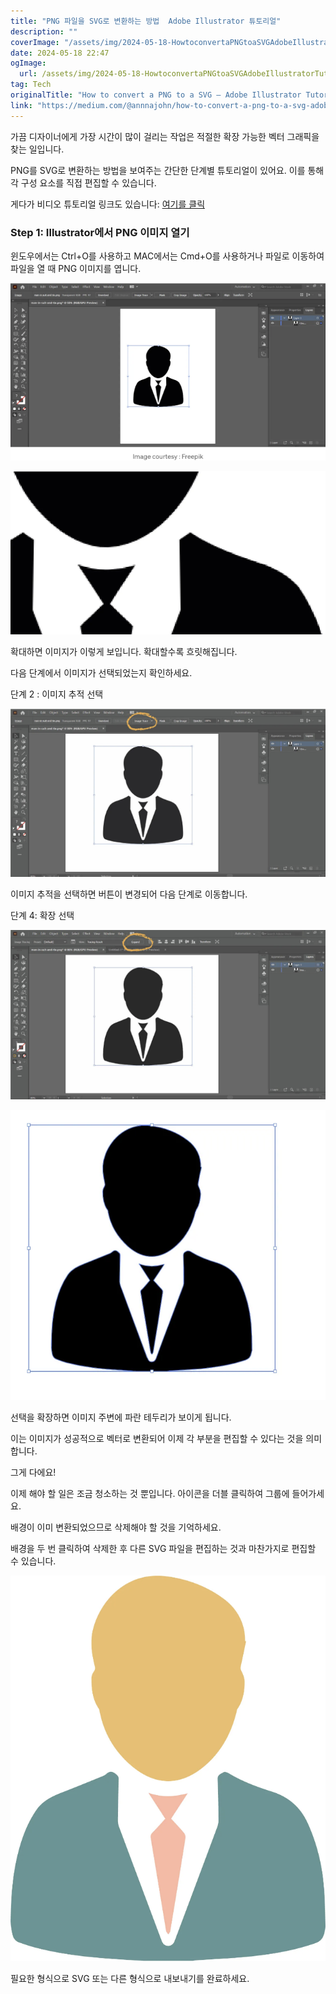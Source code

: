 ```yaml
---
title: "PNG 파일을 SVG로 변환하는 방법  Adobe Illustrator 튜토리얼"
description: ""
coverImage: "/assets/img/2024-05-18-HowtoconvertaPNGtoaSVGAdobeIllustratorTutorial_0.png"
date: 2024-05-18 22:47
ogImage:
  url: /assets/img/2024-05-18-HowtoconvertaPNGtoaSVGAdobeIllustratorTutorial_0.png
tag: Tech
originalTitle: "How to convert a PNG to a SVG — Adobe Illustrator Tutorial"
link: "https://medium.com/@annnajohn/how-to-convert-a-png-to-a-svg-adobe-illustrator-tutorial-56ebf4f6a1b5"
---
```


가끔 디자이너에게 가장 시간이 많이 걸리는 작업은 적절한 확장 가능한 벡터 그래픽을 찾는 일입니다.

PNG를 SVG로 변환하는 방법을 보여주는 간단한 단계별 튜토리얼이 있어요. 이를 통해 각 구성 요소를 직접 편집할 수 있습니다.

게다가 비디오 튜토리얼 링크도 있습니다: [여기를 클릭](https://www.youtube.com/watch?v=-KnHsc1bWqQ)

<div class="content-ad"></div>

### Step 1: Illustrator에서 PNG 이미지 열기

윈도우에서는 Ctrl+O를 사용하고 MAC에서는 Cmd+O를 사용하거나 파일로 이동하여 파일을 열 때 PNG 이미지를 엽니다.

![이미지1](/assets/img/2024-05-18-HowtoconvertaPNGtoaSVGAdobeIllustratorTutorial_1.png)

![이미지2](/assets/img/2024-05-18-HowtoconvertaPNGtoaSVGAdobeIllustratorTutorial_2.png)

<div class="content-ad"></div>

확대하면 이미지가 이렇게 보입니다. 확대할수록 흐릿해집니다.

다음 단계에서 이미지가 선택되었는지 확인하세요.

단계 2 : 이미지 추적 선택

![Image Trace](/assets/img/2024-05-18-HowtoconvertaPNGtoaSVGAdobeIllustratorTutorial_3.png)

<div class="content-ad"></div>

이미지 추적을 선택하면 버튼이 변경되어 다음 단계로 이동합니다.

단계 4: 확장 선택

![Step 4](/assets/img/2024-05-18-HowtoconvertaPNGtoaSVGAdobeIllustratorTutorial_4.png)

![Step 5](/assets/img/2024-05-18-HowtoconvertaPNGtoaSVGAdobeIllustratorTutorial_5.png)

<div class="content-ad"></div>

선택을 확장하면 이미지 주변에 파란 테두리가 보이게 됩니다.

이는 이미지가 성공적으로 벡터로 변환되어 이제 각 부분을 편집할 수 있다는 것을 의미합니다.

그게 다에요!

이제 해야 할 일은 조금 청소하는 것 뿐입니다. 아이콘을 더블 클릭하여 그룹에 들어가세요.

<div class="content-ad"></div>

배경이 이미 변환되었으므로 삭제해야 할 것을 기억하세요.

배경을 두 번 클릭하여 삭제한 후 다른 SVG 파일을 편집하는 것과 마찬가지로 편집할 수 있습니다.

<img src="/assets/img/2024-05-18-HowtoconvertaPNGtoaSVGAdobeIllustratorTutorial_6.png" />

필요한 형식으로 SVG 또는 다른 형식으로 내보내기를 완료하세요.
